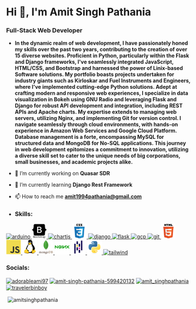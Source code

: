 <h1 align="left">Hi 👋, I'm Amit Singh Pathania</h1>
<h3 align="left">Full-Stack Web Developer</h3>

* **In the dynamic realm of web development, I have passionately honed my skills over the past two years, contributing to the creation of over 15 diverse websites. Proficient in Python, particularly within the Flask and Django frameworks, I've seamlessly integrated JavaScript, HTML/CSS, and Bootstrap and harnessed the power of Linix-based Software solutions. My portfolio boasts projects undertaken for industry giants such as Kirloskar and Fuel Instruments and Engineers, where I've implemented cutting-edge Python solutions. Adept at crafting modern and responsive web experiences, I specialize in data visualization in Bokeh using GNU Radio and leveraging Flask and Django for robust API development and integration, including REST APIs and Apache charts. My expertise extends to managing web servers, utilizing Nginx, and implementing Git for version control. I navigate seamlessly through cloud environments, with hands-on experience in Amazon Web Services and Google Cloud Platform. Database management is a forte, encompassing MySQL for structured data and MongoDB for No-SQL applications. This journey in web development epitomizes a commitment to innovation, utilizing a diverse skill set to cater to the unique needs of big corporations, small businesses, and academic projects alike.**

* 🔭 I’m currently working on **Quasar SDR**

* 🌱 I’m currently learning **Django Rest Framework**

* 📫 How to reach me **amit1994pathania@gmail.com**

* <h3 align="left">Skills:</h3>
<p align="left"> <a href="https://www.arduino.cc/" target="_blank" rel="noreferrer"> <img src="https://cdn.worldvectorlogo.com/logos/arduino-1.svg" alt="arduino" width="40" height="40"/> </a> <a href="https://getbootstrap.com" target="_blank" rel="noreferrer"> <img src="https://raw.githubusercontent.com/devicons/devicon/master/icons/bootstrap/bootstrap-plain-wordmark.svg" alt="bootstrap" width="40" height="40"/> </a> <a href="https://www.chartjs.org" target="_blank" rel="noreferrer"> <img src="https://www.chartjs.org/media/logo-title.svg" alt="chartjs" width="40" height="40"/> </a> <a href="https://www.w3schools.com/css/" target="_blank" rel="noreferrer"> <img src="https://raw.githubusercontent.com/devicons/devicon/master/icons/css3/css3-original-wordmark.svg" alt="css3" width="40" height="40"/> </a> <a href="https://www.djangoproject.com/" target="_blank" rel="noreferrer"> <img src="https://cdn.worldvectorlogo.com/logos/django.svg" alt="django" width="40" height="40"/> </a> <a href="https://flask.palletsprojects.com/" target="_blank" rel="noreferrer"> <img src="https://www.vectorlogo.zone/logos/pocoo_flask/pocoo_flask-icon.svg" alt="flask" width="40" height="40"/> </a> <a href="https://cloud.google.com" target="_blank" rel="noreferrer"> <img src="https://www.vectorlogo.zone/logos/google_cloud/google_cloud-icon.svg" alt="gcp" width="40" height="40"/> </a> <a href="https://git-scm.com/" target="_blank" rel="noreferrer"> <img src="https://www.vectorlogo.zone/logos/git-scm/git-scm-icon.svg" alt="git" width="40" height="40"/> </a> <a href="https://www.w3.org/html/" target="_blank" rel="noreferrer"> <img src="https://raw.githubusercontent.com/devicons/devicon/master/icons/html5/html5-original-wordmark.svg" alt="html5" width="40" height="40"/> </a> <a href="https://developer.mozilla.org/en-US/docs/Web/JavaScript" target="_blank" rel="noreferrer"> <img src="https://raw.githubusercontent.com/devicons/devicon/master/icons/javascript/javascript-original.svg" alt="javascript" width="40" height="40"/> </a> <a href="https://www.linux.org/" target="_blank" rel="noreferrer"> <img src="https://raw.githubusercontent.com/devicons/devicon/master/icons/linux/linux-original.svg" alt="linux" width="40" height="40"/> </a> <a href="https://www.mongodb.com/" target="_blank" rel="noreferrer"> <img src="https://raw.githubusercontent.com/devicons/devicon/master/icons/mongodb/mongodb-original-wordmark.svg" alt="mongodb" width="40" height="40"/> </a> <a href="https://www.nginx.com" target="_blank" rel="noreferrer"> <img src="https://raw.githubusercontent.com/devicons/devicon/master/icons/nginx/nginx-original.svg" alt="nginx" width="40" height="40"/> </a> <a href="https://pandas.pydata.org/" target="_blank" rel="noreferrer"> <img src="https://raw.githubusercontent.com/devicons/devicon/2ae2a900d2f041da66e950e4d48052658d850630/icons/pandas/pandas-original.svg" alt="pandas" width="40" height="40"/> </a> <a href="https://www.python.org" target="_blank" rel="noreferrer"> <img src="https://raw.githubusercontent.com/devicons/devicon/master/icons/python/python-original.svg" alt="python" width="40" height="40"/> </a> <a href="https://tailwindcss.com/" target="_blank" rel="noreferrer"> <img src="https://www.vectorlogo.zone/logos/tailwindcss/tailwindcss-icon.svg" alt="tailwind" width="40" height="40"/> </a> </p>

<h3 align="left">Socials:</h3>
<p align="left">
<a href="https://twitter.com/adorableami97" target="blank"><img align="center" src="https://raw.githubusercontent.com/rahuldkjain/github-profile-readme-generator/master/src/images/icons/Social/twitter.svg" alt="adorableami97" height="30" width="40" /></a>
<a href="https://linkedin.com/in/amit-singh-pathania-599420132" target="blank"><img align="center" src="https://raw.githubusercontent.com/rahuldkjain/github-profile-readme-generator/master/src/images/icons/Social/linked-in-alt.svg" alt="amit-singh-pathania-599420132" height="30" width="40" /></a>
<a href="https://instagram.com/amit_singhpathania" target="blank"><img align="center" src="https://raw.githubusercontent.com/rahuldkjain/github-profile-readme-generator/master/src/images/icons/Social/instagram.svg" alt="amit_singhpathania" height="30" width="40" /></a>
<a href="https://www.youtube.com/c/travelerbinboy" target="blank"><img align="center" src="https://raw.githubusercontent.com/rahuldkjain/github-profile-readme-generator/master/src/images/icons/Social/youtube.svg" alt="travelerbinboy" height="30" width="40" /></a>
</p>

<p>&nbsp;<img align="center" src="https://github-readme-stats.vercel.app/api?username=amitsinghpathania&show_icons=true&locale=en" alt="amitsinghpathania" /></p>

